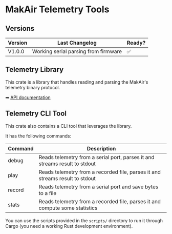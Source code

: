 # MakAir Telemetry Tools

## Versions

| Version | Last Changelog | Ready? |
| ------- | -------------- | ------ |
| V1.0.0 | Working serial parsing from firmware | ✅

## Telemetry Library

This crate is a library that handles reading and parsing the MakAir's telemetry binary protocol.

➡ [API documentation](https://makers-for-life.github.io/makair-telemetry)

## Telemetry CLI Tool

This crate also contains a CLI tool that leverages the library.

It has the following commands:

| Command | Description |
| --- | --- |
| debug | Reads telemetry from a serial port, parses it and streams result to stdout |
| play | Reads telemetry from a recorded file, parses it and streams result to stdout |
| record | Reads telemetry from a serial port and save bytes to a file |
| stats | Reads telemetry from a recorded file, parses it and compute some statistics |

You can use the scripts provided in the `scripts/` directory to run it through Cargo (you need a working Rust development environment).
